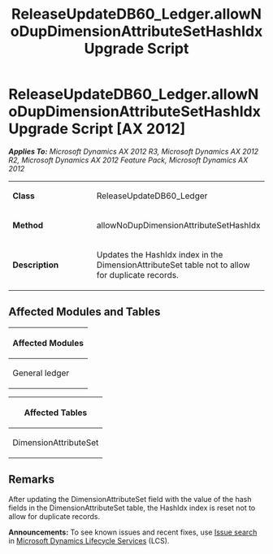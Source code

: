 ﻿---
title: ReleaseUpdateDB60_Ledger.allowNoDupDimensionAttributeSetHashIdx Upgrade Script
TOCTitle: ReleaseUpdateDB60_Ledger.allowNoDupDimensionAttributeSetHashIdx Upgrade Script
ms:assetid: 5bd89e71-1504-0401-df00-deacb9a0c631
ms:mtpsurl: https://msdn.microsoft.com/en-us/library/JJ736317(v=AX.60)
ms:contentKeyID: 49708492
ms.date: 05/18/2015
mtps_version: v=AX.60
---

# ReleaseUpdateDB60\_Ledger.allowNoDupDimensionAttributeSetHashIdx Upgrade Script [AX 2012]


_**Applies To:** Microsoft Dynamics AX 2012 R3, Microsoft Dynamics AX 2012 R2, Microsoft Dynamics AX 2012 Feature Pack, Microsoft Dynamics AX 2012_

<table>
<colgroup>
<col style="width: 50%" />
<col style="width: 50%" />
</colgroup>
<tbody>
<tr class="odd">
<td><p><strong>Class</strong></p></td>
<td><p>ReleaseUpdateDB60_Ledger</p></td>
</tr>
<tr class="even">
<td><p><strong>Method</strong></p></td>
<td><p>allowNoDupDimensionAttributeSetHashIdx</p></td>
</tr>
<tr class="odd">
<td><p><strong>Description</strong></p></td>
<td><p>Updates the HashIdx index in the DimensionAttributeSet table not to allow for duplicate records.</p></td>
</tr>
</tbody>
</table>


## Affected Modules and Tables

<table>
<colgroup>
<col style="width: 100%" />
</colgroup>
<thead>
<tr class="header">
<th><p>Affected Modules</p></th>
</tr>
</thead>
<tbody>
<tr class="odd">
<td><p>General ledger</p></td>
</tr>
</tbody>
</table>


<table>
<colgroup>
<col style="width: 100%" />
</colgroup>
<thead>
<tr class="header">
<th><p>Affected Tables</p></th>
</tr>
</thead>
<tbody>
<tr class="odd">
<td><p>DimensionAttributeSet</p></td>
</tr>
</tbody>
</table>


## Remarks

After updating the DimensionAttributeSet field with the value of the hash fields in the DimensionAttributeSet table, the HashIdx index is reset not to allow for duplicate records.

  
**Announcements:** To see known issues and recent fixes, use [Issue search](http://go.microsoft.com/fwlink/?linkid=389258) in [Microsoft Dynamics Lifecycle Services](http://go.microsoft.com/fwlink/?linkid=306505) (LCS).

